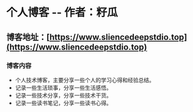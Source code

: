 # 个人博客 -- 作者：籽瓜

## 博客地址：[https://www.sliencedeepstdio.top](https://www.sliencedeepstdio.top)

### 博客内容

- 个人技术博客，主要分享一些个人的学习心得和经验总结。
- 记录一些生活琐事，分享一些生活感悟。
- 记录一些技术分享，分享一些技术干货。
- 记录一些读书笔记，分享一些读书心得。
